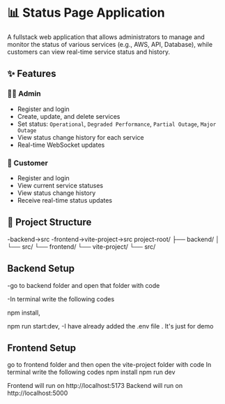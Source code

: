# 📊 Status Page Application

A fullstack web application that allows administrators to manage and monitor the status of various services (e.g., AWS, API, Database), while customers can view real-time service status and history.

## ✨ Features

### 👨‍💻 Admin
- Register and login
- Create, update, and delete services
- Set status: `Operational`, `Degraded Performance`, `Partial Outage`, `Major Outage`
- View status change history for each service
- Real-time WebSocket updates

### 👤 Customer
- Register and login
- View current service statuses
- View status change history
- Receive real-time status updates

## 📁 Project Structure
-backend->src
-frontend->vite-project->src
project-root/ ├── backend/ │ └── src/ └── frontend/ └── vite-project/ └── src/

## Backend Setup
-go to backend folder and open that folder with code 

-In terminal write the following codes

  npm install,
  
  npm run start:dev,
-I have already added the .env file . It's just for demo

## Frontend Setup
go to frontend folder and then open the vite-project folder with code
In terminal write the following codes
  npm install
  npm run dev

Frontend will run on http://localhost:5173
Backend will run on http://localhost:5000
